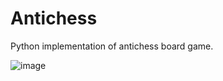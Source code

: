 # Antichess
Python implementation of antichess board game.

![image](https://github.com/kristinabarrett/Antichess/assets/57888206/31ef2f1c-fa46-4241-9c01-aeec356edc7f)
